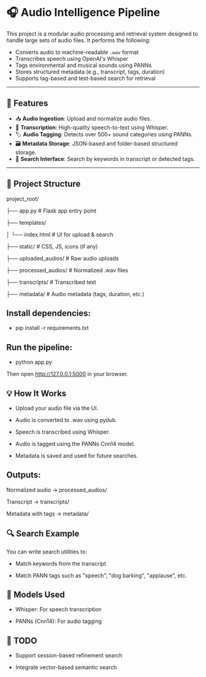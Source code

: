 # 🎧 Audio Intelligence Pipeline

This project is a modular audio processing and retrieval system designed to handle large sets of audio files. It performs the following:

- Converts audio to machine-readable `.wav` format
- Transcribes speech using OpenAI's Whisper
- Tags environmental and musical sounds using PANNs
- Stores structured metadata (e.g., transcript, tags, duration)
- Supports tag-based and text-based search for retrieval

---

## 🚀 Features

- 📥 **Audio Ingestion**: Upload and normalize audio files.
- 🧠 **Transcription**: High-quality speech-to-text using Whisper.
- 🏷️ **Audio Tagging**: Detects over 500+ sound categories using PANNs.
- 🗃️ **Metadata Storage**: JSON-based and folder-based structured storage.
- 🔎 **Search Interface**: Search by keywords in transcript or detected tags.

---

## 📁 Project Structure

project_root/

├── app.py # Flask app entry point

├── templates/

│ └── index.html # UI for upload & search

├── static/ # CSS, JS, icons (if any)

├── uploaded_audios/ # Raw audio uploads

├── processed_audios/ # Normalized .wav files

├── transcripts/ # Transcribed text

├── metadata/ # Audio metadata (tags, duration, etc.)


## Install dependencies:

- pip install -r requirements.txt

## Run the pipeline:

- python app.py

Then open http://127.0.0.1:5000 in your browser.

## 💡 How It Works

- Upload your audio file via the UI.

- Audio is converted to .wav using pydub.

- Speech is transcribed using Whisper.

- Audio is tagged using the PANNs Cnn14 model.

- Metadata is saved and used for future searches.

## Outputs:

Normalized audio → processed_audios/

Transcript → transcripts/

Metadata with tags → metadata/

## 🔍 Search Example

You can write search utilities to:

- Match keywords from the transcript

- Match PANN tags such as "speech", "dog barking", "applause", etc.

## 🧠 Models Used

- Whisper: For speech transcription

- PANNs (Cnn14): For audio tagging

## 📌 TODO

 - Support session-based refinement search

 - Integrate vector-based semantic search
